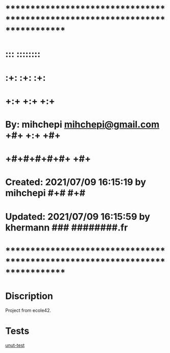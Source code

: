 # **************************************************************************** #
#                                                                              #
#                                                         :::      ::::::::    #
#                                                       :+:      :+:    :+:    #
#                                                     +:+ +:+         +:+      #
#    By: mihchepi <mihchepi@gmail.com>              +#+  +:+       +#+         #
#                                                 +#+#+#+#+#+   +#+            #
#    Created: 2021/07/09 16:15:19 by mihchepi          #+#    #+#              #
#    Updated: 2021/07/09 16:15:59 by khermann         ###   ########.fr        #
#                                                                              #
# **************************************************************************** #

# Discription
Project from ecole42. 


# Tests
[unut-test](https://github.com/alelievr/libft-unit-test.git)
